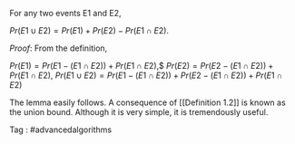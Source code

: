 For any two events E1 and E2,

$Pr(E1 ∪ E2) = Pr(E1) + Pr(E2) − Pr(E1 ∩ E2 ).$

$Proof$: From the definition,

$Pr(E1) = Pr(E1 − (E1 ∩ E2)) + Pr(E1 ∩ E2 ),$$
$Pr(E2) = Pr(E2 − (E1 ∩ E2)) + Pr(E1 ∩ E2 ),$
$Pr(E1 ∪ E2) = Pr(E1 − (E1 ∩ E2)) + Pr(E2 − (E1 ∩ E2)) + Pr(E1 ∩ E2)$

The lemma easily follows. A consequence of [[Definition 1.2]] is known as the union bound. Although it is very simple, it is tremendously useful.


Tag : #advancedalgorithms